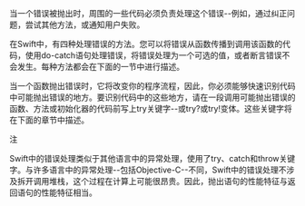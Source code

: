 当一个错误被抛出时，周围的一些代码必须负责处理这个错误--例如，通过纠正问题，尝试其他方法，或通知用户失败。

在Swift中，有四种处理错误的方法。您可以将错误从函数传播到调用该函数的代码，使用do-catch语句处理错误，将错误处理为一个可选的值，或者断言错误不会发生。每种方法都会在下面的一节中进行描述。

当一个函数抛出错误时，它将改变你的程序流程，因此，你必须能够快速识别代码中可能抛出错误的地方。要识别代码中的这些地方，请在一段调用可能抛出错误的函数、方法或初始化器的代码前写上try关键字--或try?或try!变体。这些关键字将在下面的章节中描述。

注

Swift中的错误处理类似于其他语言中的异常处理，使用了try、catch和throw关键字。与许多语言中的异常处理--包括Objective-C--不同，Swift中的错误处理不涉及拆开调用堆栈，这个过程在计算上可能很昂贵。因此，抛出语句的性能特征与返回语句的性能特征相当。
